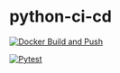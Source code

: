 # python-ci-cd

[![Docker Build and Push](https://github.com/khanadnanxyz/python-ci-cd/actions/workflows/docker-build.yml/badge.svg)](https://github.com/khanadnanxyz/python-ci-cd/actions/workflows/docker-build.yml)

[![Pytest](https://github.com/khanadnanxyz/python-ci-cd/actions/workflows/pytest.yml/badge.svg)](https://github.com/khanadnanxyz/python-ci-cd/actions/workflows/pytest.yml)